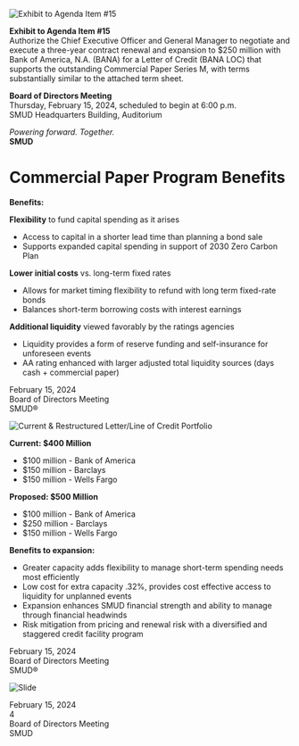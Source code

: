 <!-- Page 1 -->
![Exhibit to Agenda Item #15](https://via.placeholder.com/1365x768.png?text=Exhibit+to+Agenda+Item+%2315)

**Exhibit to Agenda Item #15**  
Authorize the Chief Executive Officer and General Manager to negotiate and execute a three-year contract renewal and expansion to $250 million with Bank of America, N.A. (BANA) for a Letter of Credit (BANA LOC) that supports the outstanding Commercial Paper Series M, with terms substantially similar to the attached term sheet.

**Board of Directors Meeting**  
Thursday, February 15, 2024, scheduled to begin at 6:00 p.m.  
SMUD Headquarters Building, Auditorium  

*Powering forward. Together.*  
**SMUD**
<!-- Page 2 -->
# Commercial Paper Program Benefits

**Benefits:**

**Flexibility** to fund capital spending as it arises
- Access to capital in a shorter lead time than planning a bond sale
- Supports expanded capital spending in support of 2030 Zero Carbon Plan

**Lower initial costs** vs. long-term fixed rates
- Allows for market timing flexibility to refund with long term fixed-rate bonds
- Balances short-term borrowing costs with interest earnings

**Additional liquidity** viewed favorably by the ratings agencies
- Liquidity provides a form of reserve funding and self-insurance for unforeseen events
- AA rating enhanced with larger adjusted total liquidity sources (days cash + commercial paper)

February 15, 2024  
Board of Directors Meeting  
SMUD®
<!-- Page 3 -->
![Current & Restructured Letter/Line of Credit Portfolio](https://via.placeholder.com/1365x768.png?text=Current+%26+Restructured+Letter%2FLine+of+Credit+Portfolio)

**Current: $400 Million**
- $100 million - Bank of America
- $150 million - Barclays
- $150 million - Wells Fargo

**Proposed: $500 Million**
- $100 million - Bank of America
- $250 million - Barclays
- $150 million - Wells Fargo

**Benefits to expansion:**
- Greater capacity adds flexibility to manage short-term spending needs most efficiently
- Low cost for extra capacity .32%, provides cost effective access to liquidity for unplanned events
- Expansion enhances SMUD financial strength and ability to manage through financial headwinds
- Risk mitigation from pricing and renewal risk with a diversified and staggered credit facility program

February 15, 2024  
Board of Directors Meeting  
SMUD®
<!-- Page 4 -->
![Slide](https://via.placeholder.com/768x1365.png?text=Questions)

February 15, 2024  
4  
Board of Directors Meeting  
SMUD
